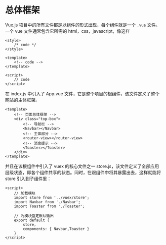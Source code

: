 # 总体框架

Vue.js 项目中的所有文件都是以组件的形式出现，每个组件就是一个 `.vue` 文件。一个 vue 文件通常包含它所需的 html，css，javascript，像这样

```
<style>
    /* code */
</style>

<template>
    <!-- code -->
</template>

<script>
    // code
</script>
```

在 index.js 中引入了 App.vue 文件，它是整个项目的根组件，该文件定义了整个网站的主体框架。

```
<template>
    <!-- 页面总体框架 -->
    <div class="top-box">
        <!-- 导航栏 -->
        <Navbar></Navbar>
        <!-- 主体部分 -->
        <router-view></router-view>
        <!-- 消息提示 -->
        <Toaster></Toaster>
    </div>
</template>
```

并且在该根组件中引入了 vuex 的核心文件之一 store.js，该文件定义了全部应用层级状态，即各个组件共享的状态。同时，在跟组件中将其暴露出去，这样就能将 store 引入到子组件里：

```
<script>
    // 加载模块
    import store from '../vuex/store';
    import Navbar from './Navbar';
    import Toaster from './Toaster';

    // 为模块指定默认输出
    export default {
        store,
        components: { Navbar,Toaster }
    }
</script>
```

